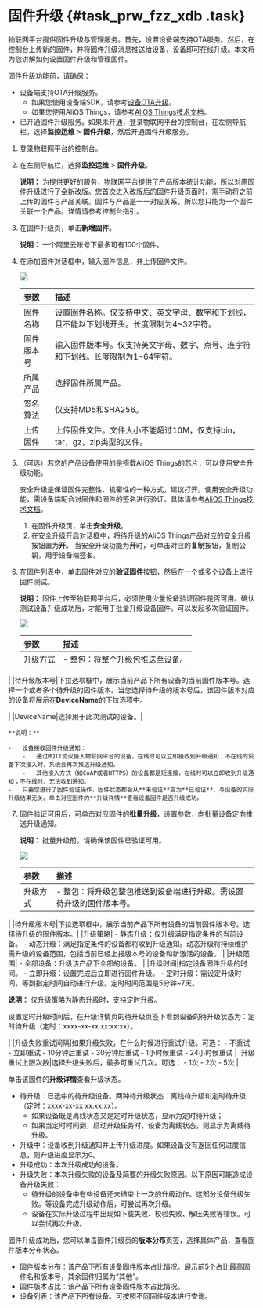 # 固件升级 {#task_prw_fzz_xdb .task}

物联网平台提供固件升级与管理服务。首先，设置设备端支持OTA服务。然后，在控制台上传新的固件，并将固件升级消息推送给设备，设备即可在线升级。本文将为您讲解如何设置固件升级和管理固件。

固件升级功能前，请确保：

-   设备端支持OTA升级服务。
    -   如果您使用设备端SDK，请参考[设备OTA升级](../../../../../intl.zh-CN/设备端开发指南/设备OTA升级.md#)。
    -   如果您使用AliOS Things，请参考[AliOS Things技术文档](https://github.com/alibaba/AliOS-Things/wiki)。
-   已开通固件升级服务。如果未开通，登录物联网平台的控制台，在左侧导航栏，选择**监控运维** \> **固件升级**，然后开通固件升级服务。

1.  登录物联网平台的控制台。 
2.  在左侧导航栏，选择**监控运维** \> **固件升级**。 

    **说明：** 为提供更好的服务，物联网平台提供了产品版本统计功能，所以对原固件升级进行了全新改版。您首次进入改版后的固件升级页面时，需手动将之前上传的固件与产品关联。固件与产品是一一对应关系，所以您只能为一个固件关联一个产品。详情请参考控制台指引。

3.  在固件升级页，单击**新增固件**。 

    **说明：** 一个阿里云账号下最多可有100个固件。

4.  在添加固件对话框中，输入固件信息，并上传固件文件。 

    ![](http://static-aliyun-doc.oss-cn-hangzhou.aliyuncs.com/assets/img/7553/15469113273946_zh-CN.png)

    |参数|描述|
    |:-|:-|
    |固件名称|设置固件名称。仅支持中文、英文字母、数字和下划线，且不能以下划线开头。长度限制为4~32字符。|
    |固件版本号|输入固件版本号。仅支持英文字母、数字、点号、连字符和下划线。长度限制为1~64字符。|
    |所属产品|选择固件所属产品。|
    |签名算法|仅支持MD5和SHA256。|
    |上传固件|上传固件文件。文件大小不能超过10M，仅支持bin，tar，gz，zip类型的文件。|

5.  （可选）若您的产品设备使用的是搭载AliOS Things的芯片，可以使用安全升级功能。 

    安全升级是保证固件完整性、机密性的一种方式，建议打开。使用安全升级功能，需设备端配合对固件和固件的签名进行验证。具体请参考[AliOS Things技术文档](https://github.com/alibaba/AliOS-Things/wiki)。

    1.  在固件升级页，单击**安全升级**。 
    2.  在安全升级开启对话框中，将待升级的AliOS Things产品对应的安全升级按钮置为**开**。 当安全升级功能为**开**时，可单击对应的**复制**按钮，复制公钥，用于设备端签名。
6.  在固件列表中，单击固件对应的**验证固件**按钮，然后在一个或多个设备上进行固件测试。 

    **说明：** 固件上传至物联网平台后，必须使用少量设备验证固件是否可用。确认测试设备升级成功后，才能用于批量升级设备固件。可以发起多次验证固件。

    ![](http://static-aliyun-doc.oss-cn-hangzhou.aliyuncs.com/assets/img/7553/154691132710898_zh-CN.png)

    |参数|描述|
    |:-|:-|
    |升级方式|     -   整包：将整个升级包推送至设备。
 |
    |待升级版本号|下拉选项框中，展示当前产品下所有设备的当前固件版本号。选择一个或者多个待升级的固件版本。当您选择待升级的版本号后，该固件版本对应的设备将展示在**DeviceName**的下拉选项中。

|
    |DeviceName|选择用于此次测试的设备。|

    **说明：** 

    -   设备接收固件升级通知：
        -   通过MQTT协议接入物联网平台的设备，在线时可以立即接收到升级通知；不在线的设备下次接入时，系统会再次推送升级通知。
        -   其他接入方式（如CoAP或者HTTPS）的设备都是短连接，在线时可以立即收到升级通知；不在线时，无法收到通知。
    -   只要您进行了固件验证操作，固件状态都会从**未验证**变为**已验证**，与设备的实际升级结果无关。单击对应固件的**升级详情**查看设备固件是否升级成功。
7.  固件验证可用后，可单击对应固件的**批量升级**，设置参数，向批量设备定向推送升级通知。 

    **说明：** 批量升级前，请确保该固件已验证可用。

    ![](http://static-aliyun-doc.oss-cn-hangzhou.aliyuncs.com/assets/img/7553/154691132710902_zh-CN.png)

    |参数|描述|
    |:-|:-|
    |升级方式|     -   整包：将升级包整包推送到设备端进行升级。需设置待升级的固件版本号。
 |
    |待升级版本号|下拉选项框中，展示当前产品下所有设备的当前固件版本号。选择待升级的固件版本。|
    |升级策略|     -   静态升级：仅升级满足指定条件的当前设备。
    -   动态升级：满足指定条件的设备都将收到升级通知。动态升级将持续维护需升级的设备范围，包括当前已经上报版本号的设备和新激活的设备。
 |
    |升级范围|     -   全部设备：升级该产品下全部的设备。
 |
    |升级时间|指定设备固件升级的时间。    -   立即升级：设置完成后立即进行固件升级。
    -   定时升级：需设定升级时间，等到指定时间自动进行升级。定时时间范围是5分钟~7天。

**说明：** 仅升级策略为静态升级时，支持定时升级。

设置定时升级时间后，在升级详情页的待升级页签下看到设备的待升级状态为：定时待升级（定时：xxxx-xx-xx xx:xx:xx）。

|
    |升级失败重试间隔|如果升级失败，在什么时候进行重试升级。可选：    -   不重试
    -   立即重试
    -   10分钟后重试
    -   30分钟后重试
    -   1小时候重试
    -   24小时候重试
|
    |升级重试上限次数|选择升级失败后，最多可重试几次。可选：    -   1次
    -   2次
    -   5次
|


单击该固件的**升级详情**查看升级状态。

-   待升级：已选中的待升级设备。两种待升级状态：离线待升级和定时待升级（定时：xxxx-xx-xx xx:xx:xx）。
    -   如果设备既是离线状态又是定时升级状态，显示为定时待升级；
    -   如果当定时时间到，启动升级任务时，设备为离线状态，则显示为离线待升级。
-   升级中：设备收到升级通知并上传升级进度。如果设备没有返回任何进度信息，则升级进度显示为0。
-   升级成功：本次升级成功的设备。
-   升级失败：本次升级失败的设备及简要的升级失败原因。以下原因可能造成设备升级失败：
    -   待升级的设备中有些设备还未结束上一次的升级动作。这部分设备升级失败。等设备完成升级动作后，可尝试再次升级。
    -   设备在实际升级过程中出现如下载失败、校验失败、解压失败等错误。可以尝试再次升级。

固件升级成功后，您可以单击固件升级页的**版本分布**页签，选择具体产品，查看固件版本分布状态。

-   固件版本分布：该产品下所有设备固件版本占比情况。展示前5个占比最高固件名和版本号，其余固件归属为“其他”。
-   固件版本占比：该产品下所有设备固件版本占比情况。
-   设备列表：该产品下所有设备。可按照不同固件版本进行查询。

